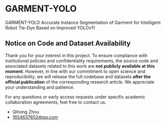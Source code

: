 # GARMENT-YOLO
GARMENT-YOLO Accurate Instance Segmentation of Garment for Intelligent Robot Tie-Dye Based on Improved YOLOv11
## Notice on Code and Dataset Availability
Thank you for your interest in this project.
  To ensure compliance with institutional policies and confidentiality requirements, the source code and associated datasets related to this work are **not publicly available at this moment**. However, in line with our commitment to open science and reproducibility, we will release the full codebase and datasets **after the official publication** of the corresponding research article.
  We appreciate your understanding and patience.
  
For any questions or early access requests under specific academic collaboration agreements, feel free to contact us.

- Qihong Zhou
- 1654637652@qq.com
